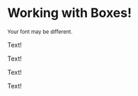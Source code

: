 <!DOCTYPE html>
<html lang="en">
  <head>
    <meta charset="UTF-8" />
    <title>Box Model</title>
    <link href="01-basic-boxes/css/style.css" rel="stylesheet" />
  </head>

  <body>
    <h1>Working with Boxes!</h1>
    <p><small>Your font may be different.</small></p>

  <div id="box01">
      <p>Text!</p>
    </div>

  <div id="box02">
     <p>Text!</p>
    </div>

  <div id="box03">
      <p>Text!</p>
    </div>

  <div id="box04">
      <p>Text!</p>
    </div>

  </body>
</html>
